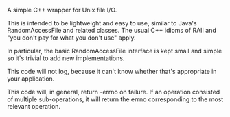 A simple C++ wrapper for Unix file I/O.

This is intended to be lightweight and easy to use, similar to Java's
RandomAccessFile and related classes. The usual C++ idioms of RAII and "you
don't pay for what you don't use" apply.

In particular, the basic RandomAccessFile interface is kept small and simple so
it's trivial to add new implementations.

This code will not log, because it can't know whether that's appropriate in
your application.

This code will, in general, return -errno on failure. If an operation consisted
of multiple sub-operations, it will return the errno corresponding to the most
relevant operation.